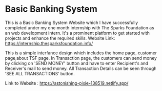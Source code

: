 # Basic Banking System
This is a Basic Banking System Website which I have successfully completed under my one month internship with The Sparks Foundation as an web development intern. It's a prominent platform to get started with projects and enhance the required skills. Website Link: https://internship.thesparksfoundation.info/ 

This is a simple interfance design which includes the home page, customer page,about TSF page. In Transaction page, the customers can send money by clicking on 'SEND MONEY' button and have to enter Recipient's and Receiver's mail to send money. All Transaction Details can be seen through 'SEE ALL TRANSACTIONS' button.

Link to Website : https://astonishing-pixie-138519.netlify.app/
